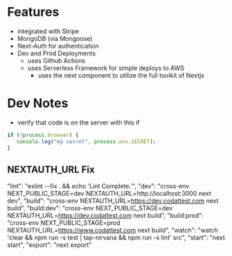 # Features
- integrated with Stripe
- MongoDB (via Mongoose)
- Next-Auth for authentication
- Dev and Prod Deployments
  - uses Github Actions
  - uses Serverless Framework for simple deploys to AWS
    - uses the next component to utilize the full toolkit of Nextjs


# Dev Notes
- verify that code is on the server with this if
```js
if (!process.browser) {
   console.log("my secret", process.env.SECRET);
}
```

## NEXTAUTH_URL Fix
"lint": "eslint --fix . && echo 'Lint Complete.'",
"dev": "cross-env NEXT_PUBLIC_STAGE=dev NEXTAUTH_URL=http://localhost:3000 next dev",
"build": "cross-env NEXTAUTH_URL=https://dev.codattest.com next build",
"build:dev": "cross-env NEXT_PUBLIC_STAGE=dev NEXTAUTH_URL=https://dev.codattest.com next build",
"build:prod": "cross-env NEXT_PUBLIC_STAGE=prod NEXTAUTH_URL=https://www.codattest.com next build",
"watch": "watch 'clear && npm run -s test | tap-nirvana && npm run -s lint' src",
"start": "next start",
"export": "next export"